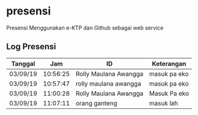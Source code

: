 # presensi
Presensi Menggunakan e-KTP dan Github sebagai web service

## Log Presensi
Tanggal | Jam | ID | Keterangan
--- | --- | --- | ---
03/09/19 | 10:56:25 | Rolly Maulana Awangga | masuk pa eko
03/09/19 | 10:57:47 | rolly maulana awangga | masuk pa eko
03/09/19 | 11:00:28 | Rolly Maulana Awangga | Masuk Pa eko
03/09/19 | 11:07:11 | orang ganteng | masuk lah

